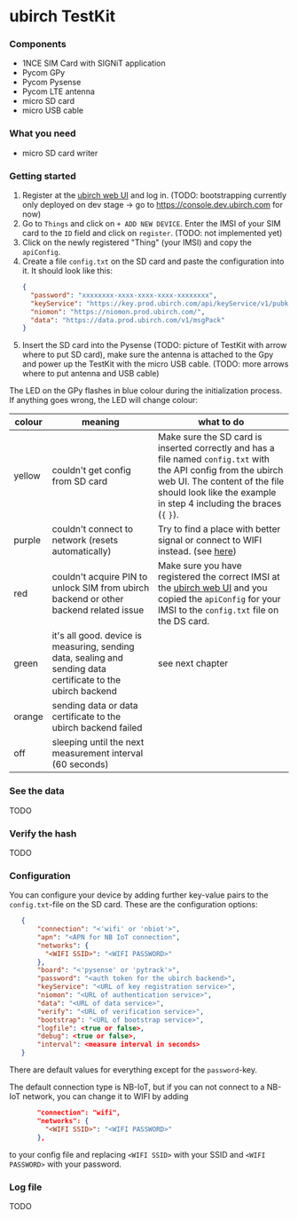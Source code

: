# ubirch TestKit

### Components
- 1NCE SIM Card with SIGNiT application
- Pycom GPy
- Pycom Pysense
- Pycom LTE antenna
- micro SD card
- micro USB cable

### What you need
- micro SD card writer

### Getting started
1. Register at the [ubirch web UI](https://console.prod.ubirch.com) and log in.
 (TODO: bootstrapping currently only deployed on dev stage -> go to https://console.dev.ubirch.com  for now)
1. Go to `Things` and click on `+ ADD NEW DEVICE`. Enter the IMSI of your SIM card to the `ID` field
 and click on `register`. (TODO: not implemented yet)
1. Click on the newly registered "Thing" (your IMSI) and copy the `apiConfig`.
1. Create a file `config.txt` on the SD card and paste the configuration into it. It should look like this:
    ```json
    {
      "password": "xxxxxxxx-xxxx-xxxx-xxxx-xxxxxxxx",
      "keyService": "https://key.prod.ubirch.com/api/keyService/v1/pubkey/mpack",
      "niomon": "https://niomon.prod.ubirch.com/",
      "data": "https://data.prod.ubirch.com/v1/msgPack"
    }
    ```
1. Insert the SD card into the Pysense (TODO: picture of TestKit with arrow where to put SD card),
 make sure the antenna is attached to the Gpy and power up the TestKit with the micro USB cable.
  (TODO: more arrows where to put antenna and USB cable)
 
The LED on the GPy flashes in blue colour during the initialization process.
 If anything goes wrong, the LED will change colour:

| colour | meaning | what to do |
|--------|---------|------------|
| yellow | couldn't get config from SD card | Make sure the SD card is inserted correctly and has a file named `config.txt` with the API config from the ubirch web UI. The content of the file should look like the example in step 4 including the braces (`{` `}`).
| purple | couldn't connect to network (resets automatically) | Try to find a place with better signal or connect to WIFI instead. (see [here](#configuration))
| red | couldn't acquire PIN to unlock SIM from ubirch backend or other backend related issue | Make sure you have registered the correct IMSI at the [ubirch web UI](https://console.prod.ubirch.com) and you copied the `apiConfig` for your IMSI to the `config.txt` file on the DS card.
| green | it's all good. device is measuring, sending data, sealing and sending data certificate to the ubirch backend| see next chapter |
| orange | sending data or data certificate to the ubirch backend failed |  |
| off | sleeping until the next measurement interval (60 seconds) | 

### See the data
TODO

### Verify the hash
TODO

### Configuration
You can configure your device by adding further key-value pairs to the `config.txt`-file on the SD card.
 These are the configuration options:
 ```json
    {
        "connection": "<'wifi' or 'nbiot'>",
        "apn": "<APN for NB IoT connection",
        "networks": {
          "<WIFI SSID>": "<WIFI PASSWORD>"
        },
        "board": "<'pysense' or 'pytrack'>",
        "password": "<auth token for the ubirch backend>",
        "keyService": "<URL of key registration service>",
        "niomon": "<URL of authentication service>",
        "data": "<URL of data service>",
        "verify": "<URL of verification service>",
        "bootstrap": "<URL of bootstrap service>",
        "logfile": <true or false>,
        "debug": <true or false>,
        "interval": <measure interval in seconds>
    }
```
There are default values for everything except for the `password`-key.

The default connection type is NB-IoT, but if you can not connect to a NB-IoT network, you can change it to WIFI by adding
 ```json
        "connection": "wifi",
        "networks": {
          "<WIFI SSID>": "<WIFI PASSWORD>"
        },
```
to your config file and replacing `<WIFI SSID>` with your SSID and `<WIFI PASSWORD>` with your password.

### Log file
TODO